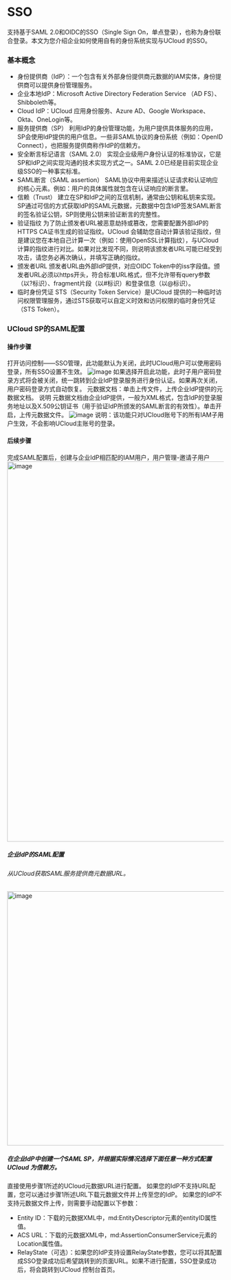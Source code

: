 # SSO
支持基于SAML 2.0和OIDC的SSO（Single Sign On，单点登录），也称为身份联合登录。本文为您介绍企业如何使用自有的身份系统实现与UCloud 的SSO。

### 基本概念
* 身份提供商（IdP）：一个包含有关外部身份提供商元数据的IAM实体，身份提供商可以提供身份管理服务。
* 企业本地IdP：Microsoft Active Directory Federation Service （AD FS）、Shibboleth等。
* Cloud IdP：UCloud 应用身份服务、Azure AD、Google Workspace、Okta、OneLogin等。
* 服务提供商（SP）	利用IdP的身份管理功能，为用户提供具体服务的应用，SP会使用IdP提供的用户信息。一些非SAML协议的身份系统（例如：OpenID Connect），也把服务提供商称作IdP的信赖方。
* 安全断言标记语言（SAML 2.0）	实现企业级用户身份认证的标准协议，它是SP和IdP之间实现沟通的技术实现方式之一。SAML 2.0已经是目前实现企业级SSO的一种事实标准。
* SAML断言（SAML assertion）	SAML协议中用来描述认证请求和认证响应的核心元素。例如：用户的具体属性就包含在认证响应的断言里。
* 信赖（Trust）	建立在SP和IdP之间的互信机制，通常由公钥和私钥来实现。SP通过可信的方式获取IdP的SAML元数据，元数据中包含IdP签发SAML断言的签名验证公钥，SP则使用公钥来验证断言的完整性。
* 验证指纹	为了防止颁发者URL被恶意劫持或篡改，您需要配置外部IdP的HTTPS CA证书生成的验证指纹。UCloud 会辅助您自动计算该验证指纹，但是建议您在本地自己计算一次（例如：使用OpenSSL计算指纹），与UCloud 计算的指纹进行对比。如果对比发现不同，则说明该颁发者URL可能已经受到攻击，请您务必再次确认，并填写正确的指纹。
* 颁发者URL	颁发者URL由外部IdP提供，对应OIDC Token中的iss字段值。颁发者URL必须以https开头，符合标准URL格式，但不允许带有query参数（以?标识）、fragment片段（以#标识）和登录信息（以@标识）。
* 临时身份凭证	STS（Security Token Service）是UCloud 提供的一种临时访问权限管理服务，通过STS获取可以自定义时效和访问权限的临时身份凭证（STS Token）。

### UCloud SP的SAML配置
####  操作步骤
打开访问控制——SSO管理，此功能默认为关闭，此时UCloud用户可以使用密码登录，所有SSO设置不生效。
![image](https://github.com/UCloudDoc-Team/uproject/assets/107971405/287d59f8-1635-4808-a127-67c106d2b95f)
如果选择开启此功能，此时子用户密码登录方式将会被关闭，统一跳转到企业IdP登录服务进行身份认证。如果再次关闭，用户密码登录方式自动恢复。
元数据文档：单击上传文件，上传企业IdP提供的元数据文档。
说明 元数据文档由企业IdP提供，一般为XML格式，包含IdP的登录服务地址以及X.509公钥证书（用于验证IdP所颁发的SAML断言的有效性）。单击开启，上传元数据文件。
![image](https://github.com/UCloudDoc-Team/uproject/assets/107971405/c12752c7-7a78-43bf-9de7-91a768271af6)
说明：该功能只对UCloud账号下的所有IAM子用户生效，不会影响UCloud主账号的登录。

####  后续步骤
完成SAML配置后，创建与企业IdP相匹配的IAM用户，用户管理-邀请子用户
<img width="882" alt="image" src="https://github.com/UCloudDoc-Team/uproject/assets/107971405/73191284-5c07-473c-8d8c-004eab740d19">
##### 企业IdP的SAML配置
###### 从UCloud获取SAML服务提供商元数据URL。
<img width="590" alt="image" src="https://github.com/UCloudDoc-Team/uproject/assets/107971405/cb318d78-5279-4b09-a599-5166219751e6">

##### 在企业IdP中创建一个SAML SP，并根据实际情况选择下面任意一种方式配置UCloud 为信赖方。
直接使用步骤1所述的UCloud元数据URL进行配置。
如果您的IdP不支持URL配置，您可以通过步骤1所述URL下载元数据文件并上传至您的IdP。
如果您的IdP不支持元数据文件上传，则需要手动配置以下参数：
* Entity ID：下载的元数据XML中，md:EntityDescriptor元素的entityID属性值。
* ACS URL：下载的元数据XML中，md:AssertionConsumerService元素的Location属性值。
* RelayState（可选）：如果您的IdP支持设置RelayState参数，您可以将其配置成SSO登录成功后希望跳转到的页面URL。如果不进行配置，SSO登录成功后，将会跳转到UCloud 控制台首页。


